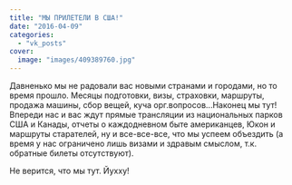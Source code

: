 ```yaml
---
title: "МЫ ПРИЛЕТЕЛИ В США!"
date: "2016-04-09"
categories: 
  - "vk_posts"
cover:
  image: "images/409389760.jpg"
---
```


Давненько мы не радовали вас новыми странами и городами, но то время прошло. Месяцы подготовки, визы, страховки, маршруты, продажа машины, сбор вещей, куча орг.вопросов...Наконец мы тут! Впереди нас и вас ждут прямые трансляции из национальных парков США и Канады, отчеты о каждодневном быте американцев, Юкон и маршруты старателей, ну и все-все-все, что мы успеем объездить (а время у нас ограничено лишь визами и здравым смыслом, т.к. обратные билеты отсутствуют).

<!--more-->

Не верится, что мы тут. Йухху!

